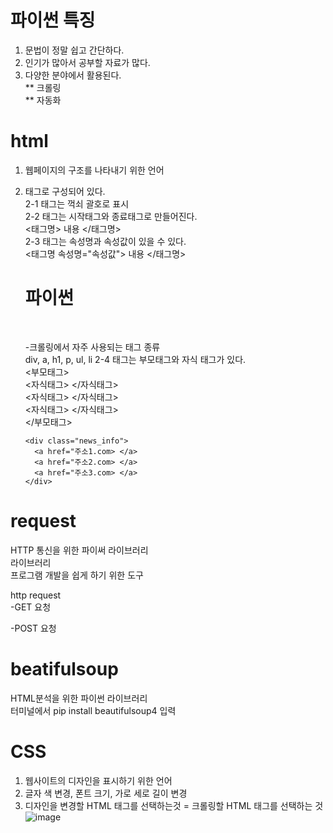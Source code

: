 # 파이썬 특징
1. 문법이 정말 쉽고 간단하다.
2. 인기가 많아서 공부할 자료가 많다. 
3. 다양한 분야에서 활용된다. <br>
    ** 크롤링<br>
    ** 자동화<br>
    
    
# html    
1. 웹페이지의 구조를 나타내기 위한 언어
2. 태그로 구성되어 있다. <br>
   2-1 태그는 꺽쇠 괄호로 표시<br>
   2-2 태그는 시작태그와 종료태그로 만들어진다. <br>
      <태그명> 내용 </태그명><br>
   2-3 태그는 속성명과 속성값이 있을 수 있다. <br>
      <태그명 속성명="속성값"> 내용 </태그명><br>
      <h1 id="title"> 파이썬 </h1><br>
      
      -크롤링에서 자주 사용되는 태그 종류<br>
         div, a, h1, p, ul, li
   2-4 태그는 부모태그와 자식 태그가 있다. <br>
       <부모태그><br>
         <자식태그> </자식태그><br>
         <자식태그> </자식태그><br>
         <자식태그> </자식태그><br>
       </부모태그>
       
       <div class="news_info">
         <a href="주소1.com> </a>
         <a href="주소2.com> </a>
         <a href="주소3.com> </a>
       </div>

# request
HTTP 통신을 위한 파이써 라이브러리<br>
   라이브러리 <br>
      프로그램 개발을 쉽게 하기 위한 도구
      
   http request<br>
   -GET 요청 
   
   -POST 요청
   
# beatifulsoup 
   HTML분석을 위한 파이썬 라이브러리<br>
   터미널에서 pip install beautifulsoup4 입력
   
# CSS
1. 웹사이트의 디자인을 표시하기 위한 언어
2. 글자 색 변경, 폰트 크기, 가로 세로 길이 변경
3. 디자인을 변경할 HTML 태그를 선택하는것 = 크롤링할 HTML 태그를 선택하는 것 
   ![image](https://user-images.githubusercontent.com/92718261/154952833-ddcc0714-273b-42a1-aa6d-f516a1ebed61.png)
   
